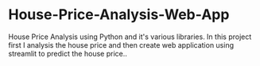 # House-Price-Analysis-Web-App
House Price Analysis using Python and it's various libraries. In this project first I analysis the house price and then create web application using streamlit to predict the house price..
